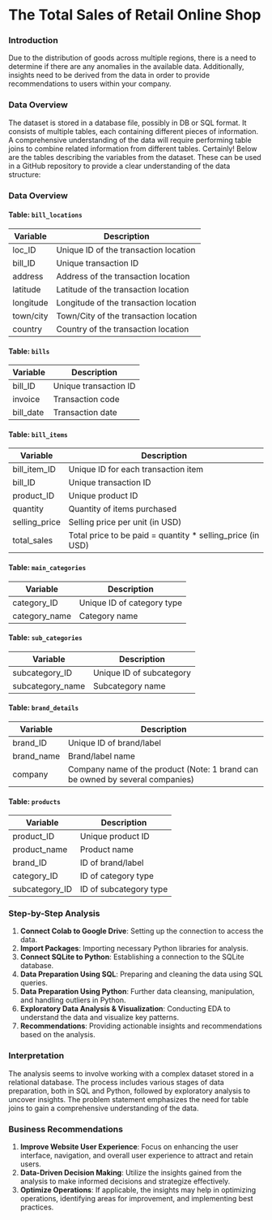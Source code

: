 # The Total Sales of Retail Online Shop

### Introduction
Due to the distribution of goods across multiple regions, there is a need to determine if there are any anomalies in the available data. Additionally, insights need to be derived from the data in order to provide recommendations to users within your company.

### Data Overview
The dataset is stored in a database file, possibly in DB or SQL format. It consists of multiple tables, each containing different pieces of information. A comprehensive understanding of the data will require performing table joins to combine related information from different tables.
Certainly! Below are the tables describing the variables from the dataset. These can be used in a GitHub repository to provide a clear understanding of the data structure:

### Data Overview

#### Table: `bill_locations`
| Variable   | Description                            |
|------------|----------------------------------------|
| loc_ID     | Unique ID of the transaction location  |
| bill_ID    | Unique transaction ID                  |
| address    | Address of the transaction location    |
| latitude   | Latitude of the transaction location   |
| longitude  | Longitude of the transaction location  |
| town/city  | Town/City of the transaction location  |
| country    | Country of the transaction location    |

#### Table: `bills`
| Variable   | Description                  |
|------------|------------------------------|
| bill_ID    | Unique transaction ID        |
| invoice    | Transaction code             |
| bill_date  | Transaction date              |

#### Table: `bill_items`
| Variable      | Description                                                     |
|---------------|-----------------------------------------------------------------|
| bill_item_ID  | Unique ID for each transaction item                             |
| bill_ID       | Unique transaction ID                                           |
| product_ID    | Unique product ID                                               |
| quantity      | Quantity of items purchased                                     |
| selling_price | Selling price per unit (in USD)                                 |
| total_sales   | Total price to be paid = quantity * selling_price (in USD)       |

#### Table: `main_categories`
| Variable      | Description                  |
|---------------|------------------------------|
| category_ID   | Unique ID of category type   |
| category_name | Category name                |

#### Table: `sub_categories`
| Variable         | Description              |
|------------------|--------------------------|
| subcategory_ID   | Unique ID of subcategory  |
| subcategory_name | Subcategory name         |

#### Table: `brand_details`
| Variable    | Description                                           |
|-------------|-------------------------------------------------------|
| brand_ID    | Unique ID of brand/label                              |
| brand_name  | Brand/label name                                      |
| company     | Company name of the product (Note: 1 brand can be owned by several companies) |

#### Table: `products`
| Variable        | Description                  |
|-----------------|------------------------------|
| product_ID      | Unique product ID            |
| product_name    | Product name                 |
| brand_ID        | ID of brand/label            |
| category_ID     | ID of category type          |
| subcategory_ID  | ID of subcategory type       |

### Step-by-Step Analysis
1. **Connect Colab to Google Drive**: Setting up the connection to access the data.
2. **Import Packages**: Importing necessary Python libraries for analysis.
3. **Connect SQLite to Python**: Establishing a connection to the SQLite database.
4. **Data Preparation Using SQL**: Preparing and cleaning the data using SQL queries.
5. **Data Preparation Using Python**: Further data cleansing, manipulation, and handling outliers in Python.
6. **Exploratory Data Analysis & Visualization**: Conducting EDA to understand the data and visualize key patterns.
7. **Recommendations**: Providing actionable insights and recommendations based on the analysis.

### Interpretation
The analysis seems to involve working with a complex dataset stored in a relational database. The process includes various stages of data preparation, both in SQL and Python, followed by exploratory analysis to uncover insights. The problem statement emphasizes the need for table joins to gain a comprehensive understanding of the data.

### Business Recommendations
1. **Improve Website User Experience**: Focus on enhancing the user interface, navigation, and overall user experience to attract and retain users.
2. **Data-Driven Decision Making**: Utilize the insights gained from the analysis to make informed decisions and strategize effectively.
3. **Optimize Operations**: If applicable, the insights may help in optimizing operations, identifying areas for improvement, and implementing best practices.
